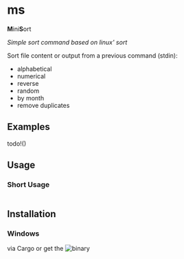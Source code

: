 # ms

**M**ini**S**ort

*Simple sort command based on linux' sort*

Sort file content or output from a previous command (stdin):
- alphabetical
- numerical
- reverse
- random
- by month
- remove duplicates

## Examples

todo!()

## Usage

### Short Usage

```
```

## Installation

### Windows

via Cargo or get the ![binary](https://github.com/Phydon/ms/releases)
